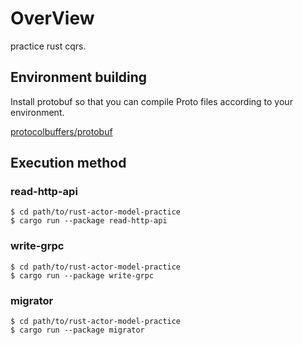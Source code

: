 # OverView
practice rust cqrs.

## Environment building

Install protobuf so that you can compile Proto files according to your environment.

[protocolbuffers/protobuf](https://github.com/protocolbuffers/protobuf)

## Execution method

### read-http-api
```shell
$ cd path/to/rust-actor-model-practice
$ cargo run --package read-http-api
```

### write-grpc
```shell
$ cd path/to/rust-actor-model-practice
$ cargo run --package write-grpc
```

### migrator
```shell
$ cd path/to/rust-actor-model-practice
$ cargo run --package migrator
```
